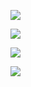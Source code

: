 ![](https://github-readme-stats.vercel.app/api?username=tenzind12&theme=blue-green&hide_border=false&include_all_commits=false&count_private=false)<br/>
<!-- ![](https://github-readme-streak-stats.herokuapp.com/?user=tenzind12&theme=blue-green&hide_border=false)<br/> -->
![](https://github-readme-stats.vercel.app/api/top-langs/?username=tenzind12&theme=blue-green&hide_border=false&include_all_commits=false&count_private=false&layout=compact&hide=html,css)

<img
  src="https://cr-skills-chart-widget.azurewebsites.net/api/api?username=tenzind12&show-other-skills=true"
/>

![](https://quotes-github-readme.vercel.app/api?type=horizontal&theme=radical)

<!-- [![](https://visitcount.itsvg.in/api?id=tenzind12&icon=0&color=3)](https://visitcount.itsvg.in) -->


<!-- <img src="https://github-readme-stats.vercel.app/api/wakatime?username=Tenzin&layout=compact&theme=merko" alt="wakatime stats"/> -->
<!-- replace x.x.x with actual version -->

